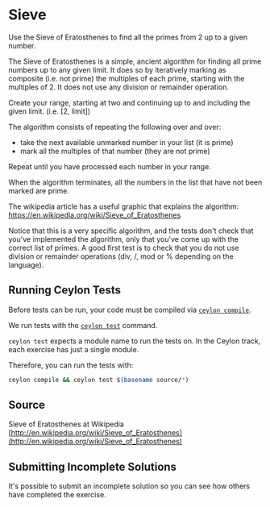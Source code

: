 # Sieve

Use the Sieve of Eratosthenes to find all the primes from 2 up to a given
number.

The Sieve of Eratosthenes is a simple, ancient algorithm for finding all
prime numbers up to any given limit. It does so by iteratively marking as
composite (i.e. not prime) the multiples of each prime, starting with the
multiples of 2. It does not use any division or remainder operation.

Create your range, starting at two and continuing up to and including the given limit. (i.e. [2, limit])

The algorithm consists of repeating the following over and over:

- take the next available unmarked number in your list (it is prime)
- mark all the multiples of that number (they are not prime)

Repeat until you have processed each number in your range.

When the algorithm terminates, all the numbers in the list that have not
been marked are prime.

The wikipedia article has a useful graphic that explains the algorithm:
https://en.wikipedia.org/wiki/Sieve_of_Eratosthenes

Notice that this is a very specific algorithm, and the tests don't check
that you've implemented the algorithm, only that you've come up with the
correct list of primes. A good first test is to check that you do not use
division or remainder operations (div, /, mod or % depending on the
language).

## Running Ceylon Tests

Before tests can be run, your code must be compiled via [`ceylon compile`](https://ceylon-lang.org/documentation/current/reference/tool/ceylon/subcommands/ceylon-compile.html).

We run tests with the [`ceylon test`](https://ceylon-lang.org/documentation/reference/tool/ceylon/subcommands/ceylon-test.html) command.

`ceylon test` expects a module name to run the tests on.
In the Ceylon track, each exercise has just a single module.

Therefore, you can run the tests with:

```bash
ceylon compile && ceylon test $(basename source/*)
```

## Source

Sieve of Eratosthenes at Wikipedia [http://en.wikipedia.org/wiki/Sieve_of_Eratosthenes](http://en.wikipedia.org/wiki/Sieve_of_Eratosthenes)

## Submitting Incomplete Solutions
It's possible to submit an incomplete solution so you can see how others have completed the exercise.
